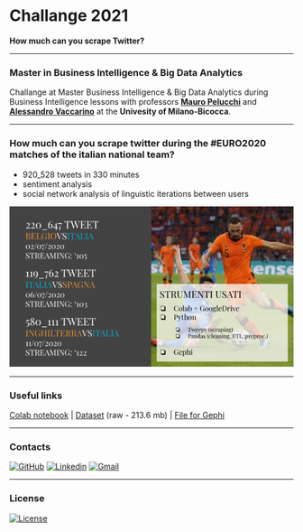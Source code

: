 # Challange 2021

**How much can you scrape Twitter?**

---
### Master in Business Intelligence & Big Data Analytics

Challange at Master Business Intelligence & Big Data Analytics during Business Intelligence lessons with professors **[Mauro Pelucchi](https://www.linkedin.com/in/mauropelucchi)** and **[Alessandro Vaccarino](https://www.linkedin.com/in/alessandro-vaccarino)** at the **Univesity of Milano-Bicocca**.

---
### How much can you scrape twitter during the #EURO2020 matches of the italian national team?

- 920_528 tweets in 330 minutes
- sentiment analysis
- social network analysis of linguistic iterations between users

![challange_master_2021](https://github.com/AntonelloManenti/challange_master_2021/blob/feb003ffb7e51d29ffbaffb66b554887000275c5/img/euro2020.PNG)

---

### Useful links
[Colab notebook](https://drive.google.com/file/d/1fU-xJSgHgQ_OxWRDIzEZprhot060XM6n/view?usp=sharing) | [Dataset](https://drive.google.com/file/d/1-CbMKWnTCTPvp8FWcZMqot_oGQ8i1hgq/view?usp=sharing) (raw - 213.6 mb) | [File for Gephi](https://drive.google.com/file/d/1NUWhXWUNbGx6oNlsYfxyomIBp3dUuXid/view?usp=sharing)

---
### Contacts
[![GitHub](https://img.shields.io/badge/GitHub-100000?style=flat&logo=github&logoColor=white&labelColor=black&color=black)](https://github.com/AntonelloManenti/)
[![Linkedin](https://img.shields.io/badge/LinkedIn-gray?style=flat&logo=linkedin&labelColor=blue&color=blue)](https://www.linkedin.com/in/antonello-manenti/)
[![Gmail](https://img.shields.io/badge/Gmail-D14836?style=flat&logo=gmail&logoColor=white&labelColor=red&color=gray)](mailto:antonellomanenti@gmail.com)

---
### License
[![License](https://img.shields.io/badge/License-MIT-blue.svg)](https://github.com/AntonelloManenti/challange_master_2021/blob/main/LICENSE)
